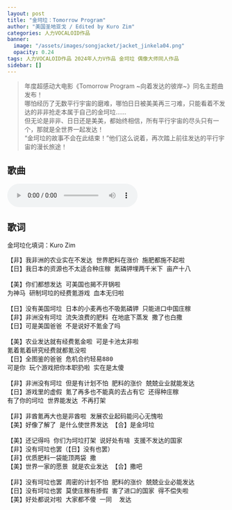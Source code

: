 ```yaml
---
layout: post
title: "金坷垃：Tomorrow Program"
author: "美国圣地亚戈 / Edited by Kuro Zim"
categories: 人力VOCALOID作品
banner: 
  image: "/assets/images/songjacket/jacket_jinkela04.png"
  opacity: 0.24
tags: 人力VOCALOID作品 2024年人力V作品 金坷垃 偶像大师同人作品
sidebar: []
---
```


> 年度超感动大电影《Tomorrow Program ~向着发达的彼岸~》同名主题曲发布！<br>哪怕经历了无数平行宇宙的磨难，哪怕日日被美美再三刁难，只能看着不发达的非非抢走本属于自己的金坷垃……<br>但无论是非非、日日还是美美，都始终相信，所有平行宇宙的尽头只有一个，那就是全世界一起发达！<br>“金坷垃的故事不会在此结束！”他们这么说着，再次踏上前往发达的平行宇宙的漫长旅途！

## 歌曲

<audio controls><source src="/assets/audio/jinkela04.mp3" type="audio/mp3"></audio>

## 歌词

金坷垃化填词：Kuro Zim

<pre>【非】我非洲的农业实在不发达 世界肥料在涨价 施肥都施不起啦
【日】我日本的资源也不太适合种庄稼 氮磷钾埋两千米下 亩产十八

【美】你们都想发达 可美国也揭不开锅啦
为神马 研制坷垃的经费氪游戏 血本无归啦

【日】没有美国坷垃 日本的小麦再也不吸氮磷钾 只能进口中国庄稼
【非】非洲没有坷垃 流失浪费的肥料 在地底下蒸发 撒了也白撒
【日】可是美国爸爸 不是说好不氪金了吗

【美】农业发达就有经费氪金啦 可是卡池太非啦 
氪着氪着研究经费就都氪没啦
【日】全图鉴的爸爸 危机合约轻易880
可是你 玩个游戏把你本职扔啦 实在是太傻

【非】非洲没有坷垃 但是有计划不怕 肥料的涨价 兢兢业业就能发达
【日】游戏里的虚假 氪了再多也不能真的去占有它 还得种庄稼
有了你的坷垃 世界能发达 不再打架

【非】非酋氪再大也是非酋啦 发展农业起码能问心无愧啦
【美】好像了解了 是什么使世界发达 【合】是金坷垃

【美】还记得吗 你们为坷垃打架 说好处有啥 支援不发达的国家
【非】没有坷垃也罢（【日】没有也罢）
【非】优质肥料一袋能顶两袋 撒
【美】世界一家的愿景 就是农业发达 【合】撒吧

【非】没有坷垃也罢 周密的计划不怕 肥料的涨价 兢兢业业必能发达
【日】没有坷垃也罢 莫使庄稼有掺假 害了进口的国家 得不偿失啦
【美】好处都说对啦 大家都不傻 一同  发达
</pre>
